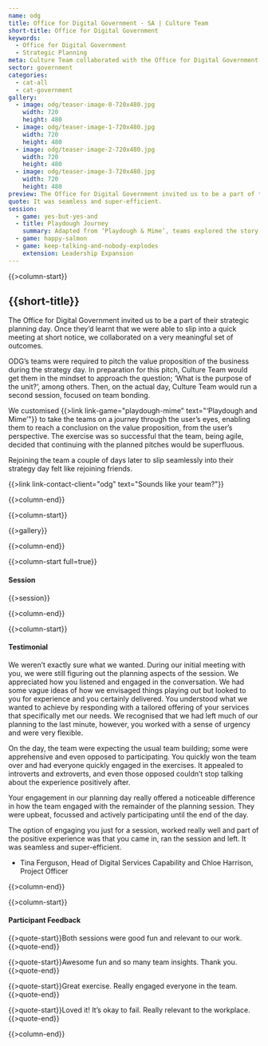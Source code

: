 ```yaml
---
name: odg
title: Office for Digital Government - SA | Culture Team
short-title: Office for Digital Government
keywords: 
  - Office for Digital Government
  - Strategic Planning
meta: Culture Team collaborated with the Office for Digital Government to develop activities for their strategic planning day. Find out more & book today!
sector: government
categories:
  - cat-all
  - cat-government
gallery:
  - image: odg/teaser-image-0-720x480.jpg
    width: 720
    height: 480
  - image: odg/teaser-image-1-720x480.jpg
    width: 720
    height: 480
  - image: odg/teaser-image-2-720x480.jpg
    width: 720
    height: 480
  - image: odg/teaser-image-3-720x480.jpg
    width: 720
    height: 480
preview: The Office for Digital Government invited us to be a part of their strategic planning day. Once they’d learnt that we were able to slip into a quick meeting at short notice, we collaborated on a very meaningful set of outcomes.
quote: It was seamless and super-efficient.
session:
  - game: yes-but-yes-and
  - title: Playdough Journey
    summary: Adapted from ‘Playdough & Mime’, teams explored the story of a particular character and the way they interacted with government services. From there, they examined the core needs of that user and then presented the unit’s value proposition with graphical and verbal components. This game is a great introduction to design thinking, for those unfamiliar with the principles and processes.
  - game: happy-salmon
  - game: keep-talking-and-nobody-explodes 
    extension: Leadership Expansion
---
```

{{>column-start}}

## {{short-title}}

The Office for Digital Government invited us to be a part of their strategic planning day. Once they’d learnt that we were able to slip into a quick meeting at short notice, we collaborated on a very meaningful set of outcomes.

ODG’s teams were required to pitch the value proposition of the business during the strategy day. In preparation for this pitch, Culture Team would get them in the mindset to approach the question; ‘What is the purpose of the unit?’, among others. Then, on the actual day, Culture Team would run a second session, focused on team bonding.

We customised {{>link link-game="playdough-mime" text="‘Playdough and Mime’"}} to take the teams on a journey through the user’s eyes, enabling them to reach a conclusion on the value proposition, from the user’s perspective. The exercise was so successful that the team, being agile, decided that continuing with the planned pitches would be superfluous.

Rejoining the team a couple of days later to slip seamlessly into their strategy day felt like rejoining friends.

{{>link link-contact-client="odg" text="Sounds like your team?"}}

{{>column-end}}

{{>column-start}}

{{>gallery}}

{{>column-end}}

{{>column-start full=true}}

#### Session

{{>session}}

{{>column-end}}

{{>column-start}}

#### Testimonial

We weren’t exactly sure what we wanted. During our initial meeting with you, we were still figuring out the planning aspects of the session. We appreciated how you listened and engaged in the conversation.  We had some vague ideas of how we envisaged things playing out but looked to you for experience and you certainly delivered. You understood what we wanted to achieve by responding with a tailored offering of your services that specifically met our needs. We recognised that we had left much of our planning to the last minute, however, you worked with a sense of urgency and were very flexible.
 
On the day, the team were expecting the usual team building; some were apprehensive and even opposed to participating. You quickly won the team over and had everyone quickly engaged in the exercises. It appealed to introverts and extroverts, and even those opposed couldn’t stop talking about the experience positively after.  
 
Your engagement in our planning day really offered a noticeable difference in how the team engaged with the remainder of the planning session. They were upbeat, focussed and actively participating until the end of the day.
 
The option of engaging you just for a session, worked really well and part of the positive experience was that you came in, ran the session and left. It was seamless and super-efficient.
 
* Tina Ferguson, Head of Digital Services Capability and Chloe Harrison, Project Officer

{{>column-end}}

{{>column-start}}

#### Participant Feedback

{{>quote-start}}Both sessions were good fun and relevant to our work.{{>quote-end}}

{{>quote-start}}Awesome fun and so many team insights. Thank you.{{>quote-end}}

{{>quote-start}}Great exercise. Really engaged everyone in the team.{{>quote-end}}

{{>quote-start}}Loved it! It’s okay to fail. Really relevant to the workplace.{{>quote-end}}

{{>column-end}}